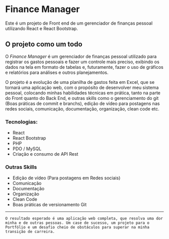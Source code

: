 # Finance Manager
Este é um projeto de Front end de um gerenciador de finanças pessoal utilizando React e React Bootstrap.

## O projeto como um todo
O _Finance Manager_ é um gerenciador de finanças pessoal utilizado para registrar os gastos pessoais e fazer um controle mais preciso, exibindo os dados na tela em formato de tabelas e, futuramente, fazer o uso de gráficos e relatórios para análises e outros planejamentos.

O projeto é a evolução de uma planilha de gastos feita em Excel, que se tornará uma aplicação web, com o propósito de desenvolver meu sistema pessoal, colocando minhas habilidades técnicas em prática, tanto na parte do Front quanto do Back End, e outras skills como o gerenciamento do git (Boas práticas de commit e branchs), edição de vídeo para postagens nas redes sociais, comunicação, documentação, organização, clean code etc.

### Tecnologias:

* React
* React Bootstrap
* PHP
* PDO / MySQL
* Criação e consumo de API Rest

### Outras Skills

* Edição de vídeo (Para postagens em Redes sociais)
* Comunicação
* Documentação
* Organização
* Clean Code
* Boas práticas de versionamento Git
________________________________________
    O resultado esperado é uma aplicação web completa, que resolva uma dor minha e de outras pessoas. Um case de sucesso, um projeto para o Portfólio e um desafio cheio de obstáculos para superar na minha transição de carreira.
